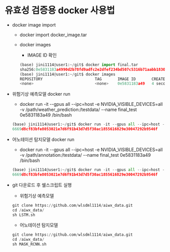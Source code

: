 # 유효성 검증용 docker 사용법

- docker image import
    - docker import docker_image.tar
    - docker images
        - IMAGE ID 확인
        
        ```python
        (base) jini1114@user1:~/git$ docker import final.tar
        sha256:0e5831183a4990d2b78fd9adfc2e2dfef234bd507c5316b71aabb18306e6512b
        (base) jini1114@user1:~/git$ docker images
        REPOSITORY                       TAG       IMAGE ID       CREATED         SIZE
        <none>                           <none>    0e5831183a49   4 seconds ago   8.74GB
        ```
        
- 위험기상 예측모델 docker run
    - docker run -it --gpus all --ipc=host -e NVIDIA_VISIBLE_DEVICES=all -v /path/weather_prediction:/testdata/ --name final_test 0e5831183a49  /bin/bash
    
    ```python
    (base) jini1114@user1:~/git$ docker run -it --gpus all --ipc=host -e NVIDIA_VISIBLE_DEVICES=all -v /mnt/ai-nas02/WORK/jini1114/proof_of_validity/weather_prediction:/testdata/ --name final_test 0e5831183a49  /bin/bash
    6669d8cf83bfe8053021e7d6f91b43d7d5f30ac1855616829e30047292b9546f
    ```
- 어노테이션 탐지모델 docker run
    - docker run -it --gpus all --ipc=host -e NVIDIA_VISIBLE_DEVICES=all -v /path/annotation:/testdata/ --name final_test 0e5831183a49  /bin/bash

    ```python
    (base) jini1114@user1:~/git$ docker run -it --gpus all --ipc=host -e NVIDIA_VISIBLE_DEVICES=all -v /mnt/ai-nas02/WORK/jini1114/proof_of_validity/weather_prediction:/testdata/ --name final_test 0e5831183a49  /bin/bash
    6669d8cf83bfe8053021e7d6f91b43d7d5f30ac1855616829e30047292b9546f
    ```

- git 다운로드 후 쉘스크립트 실행
    - 위험기상 예측모델
    
    ```python
    git clone https://github.com/wlsdml1114/aiwx_data.git
    cd /aiwx_data/
    sh LSTM.sh
    ```
    
    - 어노테이션 탐지모델
    
    ```python
    git clone https://github.com/wlsdml1114/aiwx_data.git
    cd /aiwx_data/
    sh MASK_RCNN.sh
    ```
